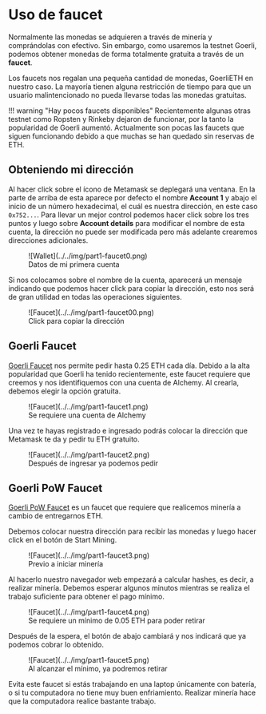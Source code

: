 # Uso de faucet

Normalmente las monedas se adquieren a través de minería y comprándolas con efectivo. Sin embargo, como usaremos la testnet Goerli, podemos obtener monedas de forma totalmente gratuita a través de un **faucet**.

Los faucets nos regalan una pequeña cantidad de monedas, GoerliETH en nuestro caso. La mayoría tienen alguna restricción de tiempo para que un usuario malintencionado no pueda llevarse todas las monedas gratuitas.

!!! warning "Hay pocos faucets disponibles"
    Recientemente algunas otras testnet como Ropsten y Rinkeby dejaron de funcionar, por la tanto la popularidad de Goerli aumentó. Actualmente son pocas las faucets que siguen funcionando debido a que muchas se han quedado sin reservas de ETH.

## Obteniendo mi dirección

Al hacer click sobre el ícono de Metamask se deplegará una ventana. En la parte de arriba de esta aparece por defecto el nombre **Account 1** y abajo el inicio de un número hexadecimal, el cuál es nuestra dirección, en este caso `0x752...`. Para llevar un mejor control podemos hacer click sobre los tres puntos y luego sobre **Account details** para modificar el nombre de esta cuenta, la dirección no puede ser modificada pero más adelante crearemos direcciones adicionales.

<figure markdown>
  ![Wallet](../../img/part1-faucet0.png)
  <figcaption>Datos de mi primera cuenta</figcaption>
</figure>

Si nos colocamos sobre el nombre de la cuenta, aparecerá un mensaje indicando que podemos hacer click para copiar la dirección, esto nos será de gran utilidad en todas las operaciones siguientes.

<figure markdown>
  ![Faucet](../../img/part1-faucet00.png)
  <figcaption>Click para copiar la dirección</figcaption>
</figure>

## Goerli Faucet

[Goerli Faucet](https://goerlifaucet.com/) nos permite pedir hasta 0.25 ETH cada día. Debido a la alta popularidad que Goerli ha tenido recientemente, este faucet requiere que creemos y nos identifiquemos con una cuenta de Alchemy. Al crearla, debemos elegir la opción gratuita.

<figure markdown>
  ![Faucet](../../img/part1-faucet1.png)
  <figcaption>Se requiere una cuenta de Alchemy</figcaption>
</figure>

Una vez te hayas registrado e ingresado podrás colocar la dirección que Metamask te da y pedir tu ETH gratuito.

<figure markdown>
  ![Faucet](../../img/part1-faucet2.png)
  <figcaption>Después de ingresar ya podemos pedir</figcaption>
</figure>

## Goerli PoW Faucet

[Goerli PoW Faucet](https://goerli-faucet.pk910.de/) es un faucet que requiere que realicemos minería a cambio de entregarnos ETH.

Debemos colocar nuestra dirección para recibir las monedas y luego hacer click en el botón de Start Mining.

<figure markdown>
  ![Faucet](../../img/part1-faucet3.png)
  <figcaption>Previo a iniciar minería</figcaption>
</figure>

Al hacerlo nuestro navegador web empezará a calcular hashes, es decir, a realizar minería. Debemos esperar algunos minutos mientras se realiza el trabajo suficiente para obtener el pago mínimo.

<figure markdown>
  ![Faucet](../../img/part1-faucet4.png)
  <figcaption>Se requiere un mínimo de 0.05 ETH para poder retirar</figcaption>
</figure>

Después de la espera, el botón de abajo cambiará y nos indicará que ya podemos cobrar lo obtenido.

<figure markdown>
  ![Faucet](../../img/part1-faucet5.png)
  <figcaption>Al alcanzar el mínimo, ya podremos retirar</figcaption>
</figure>

Evita este faucet si estás trabajando en una laptop únicamente con batería, o si tu computadora no tiene muy buen enfriamiento. Realizar minería hace que la computadora realice bastante trabajo.